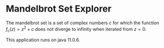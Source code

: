 # Mandelbrot Set Explorer

The mandelbrot set is a set of complex numbers $c$ for which the function $f_c(z)=z^2+c$ does not diverge to infinity when iterated from $z=0$. 

This application runs on java 11.0.6. 

